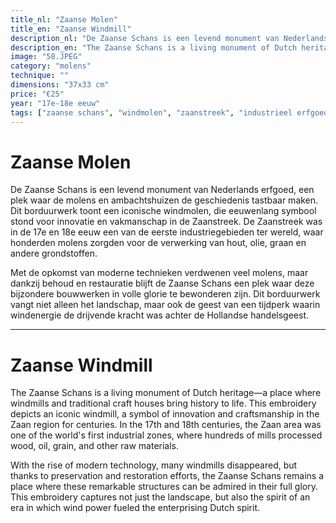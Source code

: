```yaml
---
title_nl: "Zaanse Molen"
title_en: "Zaanse Windmill"
description_nl: "De Zaanse Schans is een levend monument van Nederlands erfgoed, een plek waar de molens en ambachtshuizen de geschiedenis tastbaar maken. Dit borduurwerk toont een iconische windmolen, die eeuwenlang symbool stond voor innovatie en vakmanschap in de Zaanstreek."
description_en: "The Zaanse Schans is a living monument of Dutch heritage—a place where windmills and traditional craft houses bring history to life. This embroidery depicts an iconic windmill, a symbol of innovation and craftsmanship in the Zaan region for centuries."
image: "58.JPEG"
category: "molens"
technique: ""
dimensions: "37x33 cm"
price: "€25"
year: "17e-18e eeuw"
tags: ["zaanse schans", "windmolen", "zaanstreek", "industrieel erfgoed", "windenergie", "vakmanschap"]
---
```


# Zaanse Molen

De Zaanse Schans is een levend monument van Nederlands erfgoed, een plek waar de molens en ambachtshuizen de geschiedenis tastbaar maken. Dit borduurwerk toont een iconische windmolen, die eeuwenlang symbool stond voor innovatie en vakmanschap in de Zaanstreek. De Zaanstreek was in de 17e en 18e eeuw een van de eerste industriegebieden ter wereld, waar honderden molens zorgden voor de verwerking van hout, olie, graan en andere grondstoffen.

Met de opkomst van moderne technieken verdwenen veel molens, maar dankzij behoud en restauratie blijft de Zaanse Schans een plek waar deze bijzondere bouwwerken in volle glorie te bewonderen zijn. Dit borduurwerk vangt niet alleen het landschap, maar ook de geest van een tijdperk waarin windenergie de drijvende kracht was achter de Hollandse handelsgeest.

---

# Zaanse Windmill

The Zaanse Schans is a living monument of Dutch heritage—a place where windmills and traditional craft houses bring history to life. This embroidery depicts an iconic windmill, a symbol of innovation and craftsmanship in the Zaan region for centuries. In the 17th and 18th centuries, the Zaan area was one of the world's first industrial zones, where hundreds of mills processed wood, oil, grain, and other raw materials.

With the rise of modern technology, many windmills disappeared, but thanks to preservation and restoration efforts, the Zaanse Schans remains a place where these remarkable structures can be admired in their full glory. This embroidery captures not just the landscape, but also the spirit of an era in which wind power fueled the enterprising Dutch spirit.
